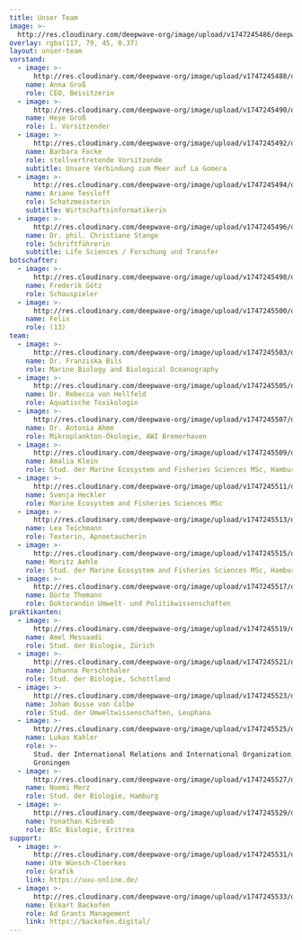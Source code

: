 ```yaml
---
title: Unser Team
image: >-
  http://res.cloudinary.com/deepwave-org/image/upload/v1747245486/deepwave.org/20180513_134156.jpg
overlay: rgba(117, 79, 45, 0.37)
layout: unser-team
vorstand:
  - image: >-
      http://res.cloudinary.com/deepwave-org/image/upload/v1747245488/deepwave.org/Anna_Gross_cJens_Willms_Quadrat-480x485.jpg
    name: Anna Groß
    role: CEO, Beisitzerin
  - image: >-
      http://res.cloudinary.com/deepwave-org/image/upload/v1747245490/deepwave.org/Heye_Gross_Team_Fotos-480x479.jpg
    name: Heye Groß
    role: 1. Vorsitzender
  - image: >-
      http://res.cloudinary.com/deepwave-org/image/upload/v1747245492/deepwave.org/Barabar_Teamfoto_Ausschnitt_2-480x480.jpg
    name: Barbara Focke
    role: stellvertretende Vorsitzende
    subtitle: Unsere Verbindung zum Meer auf La Gomera
  - image: >-
      http://res.cloudinary.com/deepwave-org/image/upload/v1747245494/deepwave.org/Ariane_Teamfoto_Ausschnitt-480x480.jpg
    name: Ariane Tessloff
    role: Schatzmeisterin
    subtitle: Wirtschaftsinformatikerin
  - image: >-
      http://res.cloudinary.com/deepwave-org/image/upload/v1747245496/deepwave.org/Christiane_Platzhalter-480x480.jpg
    name: Dr. phil. Christiane Stange
    role: Schriftführerin
    subtitle: Life Sciences / Forschung und Transfer
botschafter:
  - image: >-
      http://res.cloudinary.com/deepwave-org/image/upload/v1747245498/deepwave.org/DW_Frederik_Goetz-480x480.jpg
    name: Frederik Götz
    role: Schauspieler
  - image: >-
      http://res.cloudinary.com/deepwave-org/image/upload/v1747245500/deepwave.org/Felix_Botschafter_Quadrat-480x479.jpg
    name: Felix
    role: (13)
team:
  - image: >-
      http://res.cloudinary.com/deepwave-org/image/upload/v1747245503/deepwave.org/Teamfoto_Franziska_Ausschnitt1.jpg
    name: Dr. Franziska Bils
    role: Marine Biology and Biological Oceanography
  - image: >-
      http://res.cloudinary.com/deepwave-org/image/upload/v1747245505/deepwave.org/Rebecca_Portrait_Ausschnitt-480x480.jpg
    name: Dr. Rebecca von Hellfeld
    role: Aquatische Toxikologin
  - image: >-
      http://res.cloudinary.com/deepwave-org/image/upload/v1747245507/deepwave.org/Antonia_Portrait_Ausschnitt-480x480.jpg
    name: Dr. Antonia Ahme
    role: Mikroplankton-Ökologie, AWI Bremerhaven
  - image: >-
      http://res.cloudinary.com/deepwave-org/image/upload/v1747245509/deepwave.org/DW_Amalia_Klein-480x480.jpg
    name: Amalia Klein
    role: Stud. der Marine Ecosystem and Fisheries Sciences MSc, Hamburg
  - image: >-
      http://res.cloudinary.com/deepwave-org/image/upload/v1747245511/deepwave.org/Svenja_Team_Bild-480x479.jpg
    name: Svenja Heckler
    role: Marine Ecosystem and Fisheries Sciences MSc
  - image: >-
      http://res.cloudinary.com/deepwave-org/image/upload/v1747245513/deepwave.org/DW_Lea_Teichmann-480x480.jpg
    name: Lea Teichmann
    role: Texterin, Apnoetaucherin
  - image: >-
      http://res.cloudinary.com/deepwave-org/image/upload/v1747245515/deepwave.org/Moritz_Aehle_Teamseite_heller-1024x984-3-e1675362870796.jpg
    name: Moritz Aehle
    role: Stud. der Marine Ecosystem and Fisheries Sciences MSc, Hamburg
  - image: >-
      http://res.cloudinary.com/deepwave-org/image/upload/v1747245517/deepwave.org/Doethe_Themann_Team-1-480x496.jpg
    name: Dörte Themann
    role: Doktorandin Umwelt- und Politikwissenschaften
praktikanten:
  - image: >-
      http://res.cloudinary.com/deepwave-org/image/upload/v1747245519/deepwave.org/Teamfoto_Amel_Ausschnitt1-480x480.jpg
    name: Amel Messaadi
    role: Stud. der Biologie, Zürich
  - image: >-
      http://res.cloudinary.com/deepwave-org/image/upload/v1747245521/deepwave.org/Johanna_Perschthaler_Portrait_Ausschnitt-480x480.jpg
    name: Johanna Perschthaler
    role: Stud. der Biologie, Schottland
  - image: >-
      http://res.cloudinary.com/deepwave-org/image/upload/v1747245523/deepwave.org/Johan_Teamfoto_Aussschnitt_vor_Welle-480x480.jpg
    name: Johan Busse von Colbe
    role: Stud. der Umweltwissenschaften, Leuphana
  - image: >-
      http://res.cloudinary.com/deepwave-org/image/upload/v1747245525/deepwave.org/Portrait-Lukas-Kahler-480x480.jpg
    name: Lukas Kahler
    role: >-
      Stud. der International Relations and International Organization,
      Groningen
  - image: >-
      http://res.cloudinary.com/deepwave-org/image/upload/v1747245527/deepwave.org/DW_Noemi_Merz-480x480.jpg
    name: Noemi Merz
    role: Stud. der Biologie, Hamburg
  - image: >-
      http://res.cloudinary.com/deepwave-org/image/upload/v1747245529/deepwave.org/Yonathan_Platzhalter-480x480.jpg
    name: Yonathan Kibreab
    role: BSc Biologie, Eritrea
support:
  - image: >-
      http://res.cloudinary.com/deepwave-org/image/upload/v1747245531/deepwave.org/uuuPortait-480x512.jpg
    name: Ute Wünsch-Cloerkes
    role: Grafik
    link: https://uuu-online.de/
  - image: >-
      http://res.cloudinary.com/deepwave-org/image/upload/v1747245533/deepwave.org/eckart-backofen-480x480.jpg
    name: Eckart Backofen
    role: Ad Grants Management
    link: https://backofen.digital/
---
```

